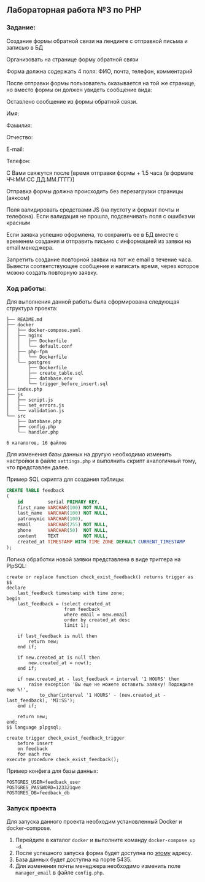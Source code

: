 ## Лабораторная работа №3 по PHP

### Задание:

Создание формы обратной связи на лендинге с отправкой письма и записью в БД

Организовать на странице форму обратной связи

Форма должна содержать 4 поля: ФИО, почта, телефон, комментарий

После отправки формы пользователь оказывается на той же странице, но вместо формы он должен увидеть сообщение вида:

Оставлено сообщение из формы обратной связи.

Имя:

Фамилия:

Отчество:

E-mail:

Телефон:

С Вами свяжутся после [время отправки формы + 1.5 часа (в формате ЧЧ:ММ:СС ДД.ММ.ГГГГ)]

Отправка формы должна происходить без перезагрузки страницы (аяксом)

Поля валидировать средствами JS (на пустоту и формат почты и телефона). Если валидация не прошла, подсвечивать поля с
ошибками красным

Если заявка успешно оформлена, то сохранить ее в БД вместе с временем создания и отправить письмо с информацией из
заявки на email менеджера.

Запретить создание повторной заявки на тот же email в течение часа. Вывести соответствующее сообщение и написать время,
через которое можно создать повторную заявку.

### Ход работы:

Для выполнения данной работы была сформирована следующая структура проекта:

```
├── README.md
├── docker
│   ├── docker-compose.yaml
│   ├── nginx
│   │   ├── Dockerfile
│   │   └── default.conf
│   ├── php-fpm
│   │   └── Dockerfile
│   └── postgres
│       ├── Dockerfile
│       ├── create_table.sql
│       ├── database.env
│       └── trigger_before_insert.sql
├── index.php
├── js
│   ├── script.js
│   ├── set_errors.js
│   └── validation.js
└── src
    ├── Database.php
    ├── config.php
    └── handler.php

6 каталогов, 16 файлов
```

Для изменения базы данных на другую необходимо изменить настройки в файле `settings.php` и выполнить скрипт аналогичный
тому, что представлен далее.

Пример SQL скрипта для создания таблицы:

```sql
CREATE TABLE feedback
(
    id         serial PRIMARY KEY,
    first_name VARCHAR(100) NOT NULL,
    last_name  VARCHAR(100) NOT NULL,
    patronymic VARCHAR(100),
    email      VARCHAR(255) NOT NULL,
    phone      VARCHAR(50)  NOT NULL,
    content    TEXT         NOT NULL,
    created_at TIMESTAMP WITH TIME ZONE DEFAULT CURRENT_TIMESTAMP
);
```

Логика обработки новой заявки представлена в виде триггера на PlpSQL:

```postgresql
create or replace function check_exist_feedback() returns trigger as
$$
declare
    last_feedback timestamp with time zone;
begin
    last_feedback = (select created_at
                     from feedback
                     where email = new.email
                     order by created_at desc
                     limit 1);

    if last_feedback is null then
        return new;
    end if;

    if new.created_at is null then
        new.created_at = now();
    end if;

    if new.created_at - last_feedback < interval '1 HOURS' then
        raise exception 'Вы еще не можете оставить заявку! Подождите еще %!',
            to_char(interval '1 HOURS' - (new.created_at - last_feedback), 'MI:SS');
    end if;

    return new;
end;
$$ language plpgsql;

create trigger check_exist_feedback_trigger
    before insert
    on feedback
    for each row
execute procedure check_exist_feedback();
```

Пример конфига для базы данных:

```dotenv
POSTGRES_USER=feedback_user
POSTGRES_PASSWORD=123321qwe
POSTGRES_DB=feedback_db
```

### Запуск проекта

Для запуска данного проекта необходим установленный Docker и docker-compose.

1. Перейдите в каталог `docker` и выполните команду `docker-compose up -d`.
2. После успешного запуска форма будет доступна по [этому](http://localhost:80/) адресу.
3. База данных будет доступна на порте 5435.
4. Для изменения почты менеджера необходимо изменить поле `manager_email` в файле `config.php`.